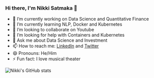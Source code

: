 ### Hi there, I'm Nikki Satmaka 👋

- 🔭 I’m currently working on Data Science and Quantitative Finance
- 🌱 I’m currently learning NLP, Docker and Kubernetes
- 👯 I’m looking to collaborate on Youtube
- 🤔 I’m looking for help with Containers and Kubernetes
- 💬 Ask me about Data Science and Investment
- 📫 How to reach me: [LinkedIn](https://www.linkedin.com/in/nikkisatmaka/) and [Twitter](https://twitter.com/nikkisatmaka)
- 😄 Pronouns: He/Him
- ⚡ Fun fact: I love musical theater

![Nikki's GitHub stats](https://github-readme-stats.vercel.app/api?username=NikkiSatmaka&show_icons=true&theme=onedark)

